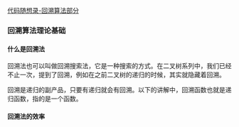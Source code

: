[代码随想录-回溯算法部分](https://programmercarl.com/%E5%9B%9E%E6%BA%AF%E7%AE%97%E6%B3%95%E7%90%86%E8%AE%BA%E5%9F%BA%E7%A1%80.html)

### 回溯算法理论基础

#### 什么是回溯法

回溯法也可以叫做回溯搜索法，它是一种搜索的方式。在二叉树系列中，我们已经不止一次，提到了回溯，例如在之前二叉树的递归的时候，其实就隐藏着回溯。

回溯是递归的副产品，只要有递归就会有回溯。以下的讲解中，回溯函数也就是递归函数，指的是一个函数。

#### 回溯法的效率

